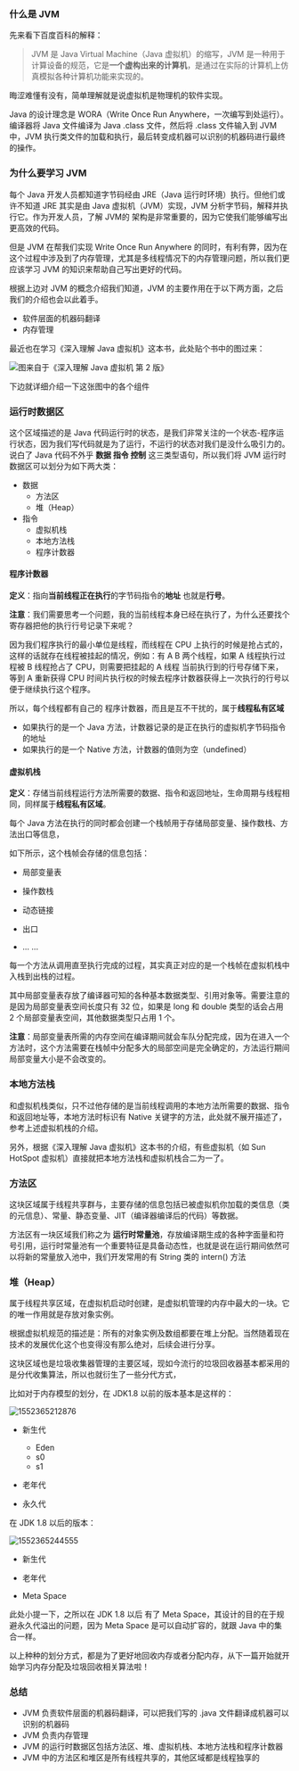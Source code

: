 ### 什么是 JVM

先来看下百度百科的解释：

> JVM 是 Java Virtual Machine（Java 虚拟机）的缩写，JVM 是一种用于计算设备的规范，它是**一个虚构出来的计算机**，是通过在实际的计算机上仿真模拟各种计算机功能来实现的。

晦涩难懂有没有，简单理解就是说虚拟机是物理机的软件实现。

Java 的设计理念是 WORA（Write Once Run Anywhere，一次编写到处运行）。编译器将 Java 文件编译为 Java .class 文件，然后将 .class 文件输入到 JVM 中，JVM 执行类文件的加载和执行，最后转变成机器可以识别的机器码进行最终的操作。

### 为什么要学习 JVM

每个 Java 开发人员都知道字节码经由 JRE（Java 运行时环境）执行。但他们或许不知道 JRE 其实是由 Java 虚拟机（JVM）实现，JVM 分析字节码，解释并执行它。作为开发人员，了解 JVM的 架构是非常重要的，因为它使我们能够编写出更高效的代码。

但是 JVM 在帮我们实现 Write Once Run Anywhere 的同时，有利有弊，因为在这个过程中涉及到了内存管理，尤其是多线程情况下的内存管理问题，所以我们更应该学习 JVM 的知识来帮助自己写出更好的代码。

根据上边对 JVM 的概念介绍我们知道，JVM 的主要作用在于以下两方面，之后我们的介绍也会以此着手。

- 软件层面的机器码翻译
- 内存管理

最近也在学习《深入理解 Java 虚拟机》这本书，此处贴个书中的图过来：

![图来自于《深入理解 Java 虚拟机 第 2 版》](https://github.com/Bylant/LearningPunch/blob/master/%E6%B7%B1%E5%85%A5%E7%90%86%E8%A7%A3java%E8%99%9A%E6%8B%9F%E6%9C%BA-%E5%AD%A6%E4%B9%A0%E7%AC%94%E8%AE%B0/assets/1552285007986.png?raw=true)

下边就详细介绍一下这张图中的各个组件

### 运行时数据区

这个区域描述的是 Java 代码运行时的状态，是我们非常关注的一个状态-程序运行状态，因为我们写代码就是为了运行，不运行的状态对我们是没什么吸引力的。说白了 Java 代码不外乎 **数据 指令 控制** 这三类型语句，所以我们将 JVM 运行时数据区可以划分为如下两大类：



- 数据
  - 方法区
  - 堆（Heap）
- 指令
  - 虚拟机栈
  - 本地方法栈
  - 程序计数器



#### 程序计数器

**定义**：指向**当前线程正在执行**的字节码指令的**地址** 也就是**行号**。

**注意**：我们需要思考一个问题，我的当前线程本身已经在执行了，为什么还要找个寄存器把他的执行行号记录下来呢？

因为我们程序执行的最小单位是线程，而线程在 CPU 上执行的时候是抢占式的，这样的话就存在线程被挂起的情况，例如：有 A B 两个线程，如果 A 线程执行过程被 B 线程抢占了 CPU，则需要把挂起的 A 线程 当前执行到的行号存储下来，等到 A 重新获得 CPU 时间片执行权的时候去程序计数器获得上一次执行的行号以便于继续执行这个程序。

所以，每个线程都有自己的 程序计数器，而且是互不干扰的，属于**线程私有区域**

- 如果执行的是一个 Java 方法，计数器记录的是正在执行的虚拟机字节码指令的地址
- 如果执行的是一个 Native 方法，计数器的值则为空（undefined）

#### 虚拟机栈

**定义**：存储当前线程运行方法所需要的数据、指令和返回地址，生命周期与线程相同，同样属于**线程私有区域**。

每个 Java 方法在执行的同时都会创建一个栈帧用于存储局部变量、操作数栈、方法出口等信息，

如下所示，这个栈帧会存储的信息包括：



- 局部变量表

- 操作数栈

- 动态链接

- 出口

- ... ...

  

每一个方法从调用直至执行完成的过程，其实真正对应的是一个栈帧在虚拟机栈中入栈到出栈的过程。

其中局部变量表存放了编译器可知的各种基本数据类型、引用对象等。需要注意的是因为局部变量表空间长度只有 32 位，如果是 long 和 double 类型的话会占用 2 个局部变量表空间，其他数据类型只占用 1 个。

**注意**：局部变量表所需的内存空间在编译期间就会车队分配完成，因为在进入一个方法时，这个方法需要在栈帧中分配多大的局部空间是完全确定的，方法运行期间局部变量大小是不会改变的。

### 本地方法栈

和虚拟机栈类似，只不过他存储的是当前线程调用的本地方法所需要的数据、指令和返回地址等，本地方法时标识有 Native 关键字的方法，此处就不展开描述了，参考上述虚拟机栈的介绍。

另外，根据《深入理解 Java 虚拟机》这本书的介绍，有些虚拟机（如 Sun HotSpot 虚拟机）直接就把本地方法栈和虚拟机栈合二为一了。

### 方法区

这块区域属于线程共享群与，主要存储的信息包括已被虚拟机你加载的类信息（类的元信息）、常量、静态变量、JIT（编译器编译后的代码）等数据。

方法区有一块区域我们称之为 **运行时常量池**，存放编译期生成的各种字面量和符号引用，运行时常量池有一个重要特征是具备动态性，也就是说在运行期间依然可以将新的常量放入池中，我们开发常用的有 String 类的 intern() 方法

### 堆（Heap）

属于线程共享区域，在虚拟机启动时创建，是虚拟机管理的内存中最大的一块。它的唯一作用就是存放对象实例。

根据虚拟机规范的描述是：所有的对象实例及数组都要在堆上分配。当然随着现在技术的发展优化这个也变得没有那么绝对，后续会进行分享。

这块区域也是垃圾收集器管理的主要区域，现如今流行的垃圾回收器基本都采用的是分代收集算法，所以也就衍生了一些分代方式，

比如对于内存模型的划分，在 JDK1.8 以前的版本基本是这样的：

![1552365212876](assets/1552365212876.png)

* 新生代
  * Eden
  * s0
  * s1

* 老年代

* 永久代

在 JDK 1.8 以后的版本：

![1552365244555](assets/1552365244555.png)

* 新生代

* 老年代

* Meta Space

此处小提一下，之所以在 JDK 1.8 以后 有了 Meta Space，其设计的目的在于规避永久代溢出的问题，因为 Meta Space 是可以自动扩容的，就跟 Java 中的集合一样。

以上种种的划分方式，都是为了更好地回收内存或者分配内存，从下一篇开始就开始学习内存分配及垃圾回收相关算法啦！

### 总结

* JVM 负责软件层面的机器码翻译，可以把我们写的 .java 文件翻译成机器可以识别的机器码
* JVM 负责内存管理
* JVM 的运行时数据区包括方法区、堆、虚拟机栈、本地方法栈和程序计数器
* JVM 中的方法区和堆区是所有线程共享的，其他区域都是线程独享的